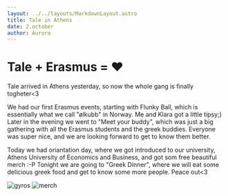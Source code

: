 ```yaml
---
layout: ../../layouts/MarkdownLayout.astro
title: Tale in Athens
date: 2.october
author: Aurora
---
```


# Tale + Erasmus = ❤️

Tale arrived in Athens yesterday, so now the whole gang is finally togheter<3

We had our first Erasmus events, starting with Flunky Ball, which is essentially what we call "ølkubb" in Norway. Me and Klara got a little tipsy;) Later in the evening we went to "Meet your buddy", which was just a big gathering with all the Erasmus students and the greek buddies. Everyone was super nice, and we are looking forward to get to know them better.

Today we had oriantation day, where we got introduced to our university, Athens University of Economics and Business, and got som free beautiful merch :-P
Tonight we are going to "Greek Dinner", where we will eat some delicious greek food and get to know some more people.
Peace out<3

![gyros](/images/gyros_1280.webp)
![merch](/images/merch_1280.webp)
